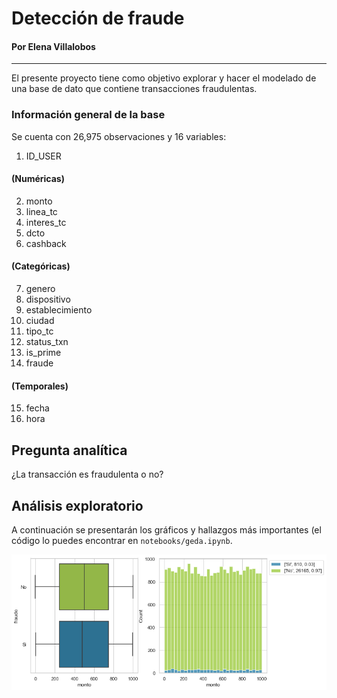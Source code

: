 # Detección de fraude 

#### Por Elena Villalobos 
_____


El presente proyecto tiene como objetivo explorar y hacer el modelado de una base de dato que contiene transacciones fraudulentas. 

### Información general de la base

Se cuenta con 26,975 observaciones y 16 variables:

1. ID_USER

#### (Numéricas)

2. monto 
3. linea_tc 
4. interes_tc 
5. dcto
6. cashback

#### (Categóricas)

7. genero
8. dispositivo
9. establecimiento
10. ciudad
11. tipo_tc
12. status_txn
13. is_prime
14. fraude

#### (Temporales)

15. fecha
16. hora 

## Pregunta analítica

¿La transacción es fraudulenta o no?

## Análisis exploratorio 

A continuación se presentarán los gráficos y hallazgos más importantes (el código lo puedes encontrar en `notebooks/geda.ipynb`.


![](notebooks/images/im1.png)


